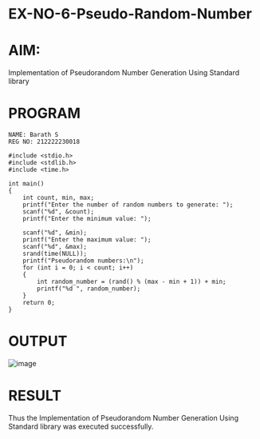 # EX-NO-6-Pseudo-Random-Number

# AIM: 

Implementation of Pseudorandom Number Generation Using Standard library

# PROGRAM
```
NAME: Barath S
REG NO: 212222230018
```
```
#include <stdio.h>
#include <stdlib.h>
#include <time.h>

int main() 
{
    int count, min, max;
    printf("Enter the number of random numbers to generate: ");
    scanf("%d", &count);
    printf("Enter the minimum value: ");
    
    scanf("%d", &min);
    printf("Enter the maximum value: ");
    scanf("%d", &max);
    srand(time(NULL));
    printf("Pseudorandom numbers:\n");   
    for (int i = 0; i < count; i++) 
    {
        int random_number = (rand() % (max - min + 1)) + min;
        printf("%d ", random_number);
    }
    return 0;
}
```

# OUTPUT
![image](https://github.com/user-attachments/assets/ce2c044e-ab9b-4fde-912a-186c508cf4d7)




# RESULT
   Thus the Implementation of Pseudorandom Number Generation Using Standard library was executed successfully.
